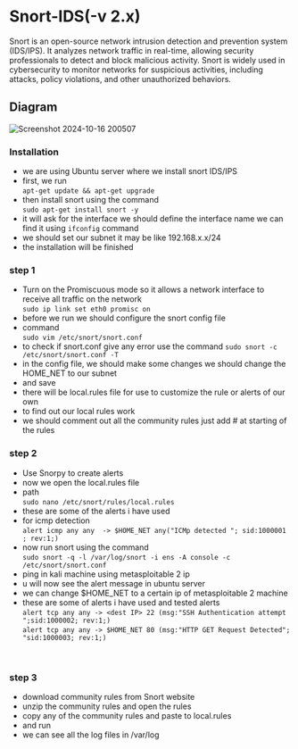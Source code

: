# Snort-IDS(-v 2.x)
Snort is an open-source network intrusion detection and prevention system (IDS/IPS). It analyzes network traffic in real-time, allowing security professionals to detect and block malicious activity. Snort is widely used in cybersecurity to monitor networks for suspicious activities, including attacks, policy violations, and other unauthorized behaviors.

## Diagram

![Screenshot 2024-10-16 200507](https://github.com/user-attachments/assets/dc2738e1-43cc-4cbe-8011-707468888cc4)
### Installation 
- we are using Ubuntu server where we install snort IDS/IPS
- first, we run<br>
```apt-get update && apt-get upgrade```
- then install snort using the command<br>
  ```sudo apt-get install snort -y```
- it will ask for the interface we should define the interface name we can find it using ```ifconfig``` command
- we should set our subnet it may be like 192.168.x.x/24
- the installation will be finished
### step 1
- Turn on the Promiscuous mode so it allows a network interface to receive all traffic on the network
  <br>```sudo ip link set eth0 promisc on```  
- before we run we should configure the snort config file
- command
  <br>```sudo vim /etc/snort/snort.conf```
- to check if snort.conf give any error use the command
  ```sudo snort -c /etc/snort/snort.conf -T```<br>
- in the config file, we should make some changes we should change the HOME_NET to our subnet
- and save
- there will be local.rules file for use to customize the rule or alerts of our own
- to find out our local rules work
- we should comment out all the community rules just add #  at starting of the rules

### step 2
- Use Snorpy to create alerts
- now we open the local.rules file
- path
  <br>```sudo nano /etc/snort/rules/local.rules```
- these are some of the alerts i have used
- for icmp detection<br> ```alert icmp any any  -> $HOME_NET any("ICMp detected "; sid:1000001 ; rev:1;)```
- now run snort using the command
  <br>```sudo snort -q -l /var/log/snort -i ens -A console -c /etc/snort/snort.conf```
- ping in kali machine using metasploitable 2 ip
- u will now see the alert message in ubuntu server
- we can change $HOME_NET to a certain ip of metasploitable 2 machine
- these are some of alerts i have used and tested alerts
<br>```alert tcp any any -> <dest IP> 22 (msg:"SSH Authentication attempt ";sid:1000002; rev:1;)```<br>
```alert tcp any any -> $HOME_NET 80 (msg:"HTTP GET Request Detected"; "sid:1000003; rev:1;)```
<br>

### step 3
- download  community rules from Snort website
- unzip the community rules and open the rules
- copy any of the community rules and paste to local.rules
- and run
- we can see all the log files in /var/log

